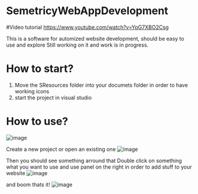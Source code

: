 # SemetricyWebAppDevelopment
#Video tutorial
https://www.youtube.com/watch?v=YpG7XBO2Csg

This is a software for automized website development, should be easy to use and explore
Still working on it and work is in progress.
# How to start?
1. Move the SResources folder into your documets folder in order to have working icons
2. start the project in visual studio
# How to use?
![image](https://user-images.githubusercontent.com/73321844/188295005-3b166ca1-9815-4342-8e85-12b71c97b66e.png)

Create a new project or open an existing one
![image](https://user-images.githubusercontent.com/73321844/188295038-2323fe91-cab3-4b22-a1b6-ae877bd7a812.png)

Then you should see something arround that
Double click on something what you want to use and use panel on the right in order to add stuff to your website
![image](https://user-images.githubusercontent.com/73321844/188295079-8c3241fb-8197-4850-9aa3-0e89d16b5d12.png)

 and boom thats it!
![image](https://user-images.githubusercontent.com/73321844/188295108-dfe05c8e-6313-4cdd-902d-dfcff8df0fd6.png)
